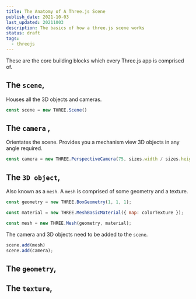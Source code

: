```yaml
---
title: The Anatomy of A Three.js Scene
publish_date: 2021-10-03
last_updated: 20211003
description: The basics of how a three.js scene works
status: draft
tags:
  - threejs
---
```


These are the core building blocks which every Three.js app is comprised of.


## The `scene`,
Houses all the 3D objects and cameras.
```js
const scene = new THREE.Scene()
```

## The 	`camera` ,
 Orientates  the scene. Provides you a mechanism view 3D objects in any angle required.
```js
const camera = new THREE.PerspectiveCamera(75, sizes.width / sizes.height, 0.1, 100)
```

## The `3D object`, 

Also known as a `mesh`. A `mesh` is comprised of some geometry and a texture.

```js
const geometry = new THREE.BoxGeometry(1, 1, 1);

const material = new THREE.MeshBasicMaterial({ map: colorTexture });

const mesh = new THREE.Mesh(geometry, material);
```

The camera and 3D objects need to be added to the `scene`.

```js
scene.add(mesh)
scene.add(camera);
```


## The `geometry`,

## The `texture`,
